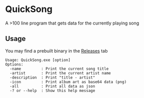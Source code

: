 # QuickSong
A >100 line program that gets data for the currently playing song

## Usage
You may find a prebuilt binary in the [Releases](https://github.com/iiDk-the-actual/QuickSong/releases) tab
```
Usage: QuickSong.exe [option]
Options:
  -name         : Print the current song title
  -artist       : Print the current artist name
  -description  : Print "title - artist"
  -icon         : Print album art as base64 data (png)
  -all          : Print all data as json
  -? or --help  : Show this help message
```